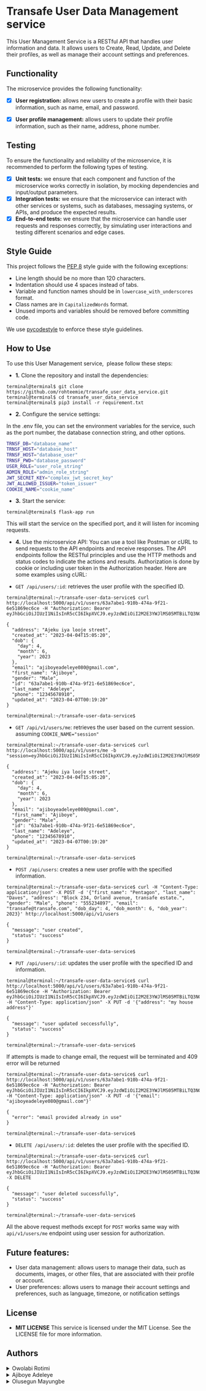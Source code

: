 # Transafe User Data Management service
This User Management Service is a RESTful API that handles user information and data.
It allows users to Create, Read, Update, and Delete their profiles, as well as manage their account settings and preferences.

## Functionality

The microservice provides the following functionality:
- [x] **User registration:** allows new users to create a profile with their basic information, such as name, email, and password.

- [x] **User profile management:** allows users to update their profile information, such as their name, address, phone number.

## Testing

To ensure the functionality and reliability of the microservice, it is recommended to perform the following types of testing.

- [x] **Unit tests:** we ensure that each component and function of the microservice works correctly in isolation, by mocking dependencies and input/output parameters.
- [x] **Integration tests:** we ensure that the microservice can interact with other services or systems, such as databases, messaging systems, or APIs, and produce the expected results.
- [x] **End-to-end tests:** we ensure that the microservice can handle user requests and responses correctly, by simulating user interactions and testing different scenarios and edge cases.

## Style Guide

This project follows the [PEP 8](https://www.python.org/dev/peps/pep-0008/) style guide with the following exceptions:

- Line length should be no more than 120 characters.
- Indentation should use 4 spaces instead of tabs.
- Variable and function names should be in `lowercase_with_underscores` format.
- Class names are in `CapitalizedWords` format.
- Unused imports and variables should be removed before committing code.

We use [pycodestyle](https://pycodestyle.pycqa.org/en/latest/) to enforce these style guidelines.

## How to Use

To use this User Management service,  please follow these steps:

- **1.** Clone the repository and install the dependencies:

```
terminal@terminal$ git clone https://github.com/rohteemie/transafe_user_data_service.git
terminal@terminal$ cd transafe_user_data_service
terminal@terminal$ pip3 install -r requirement.txt
```

- **2.** Configure the service settings:

In the .env file, you can set the environment variables for the service, such as the port number, the database connection string, and other options.

```bash
TRNSF_DB="database_name"
TRNSF_HOST="database_host"
TRNSF_HOST="database_user"
TRNSF_PWD="database_password"
USER_ROLE="user_role_string"
ADMIN_ROLE="admin_role_string"
JWT_SECRET_KEY="complex_jwt_secret_key"
JWT_ALLOWED_ISSUER="token_issuer"
COOKIE_NAME="cookie_name"
```

- **3.** Start the service:

```
terminal@terminal$ flask-app run
```

This will start the service on the specified port, and it will listen for incoming requests.

- **4.** Use the microservice API:
You can use a tool like Postman or cURL to send requests to the API endpoints and receive responses. The API endpoints follow the RESTful principles and use the HTTP methods and status codes to indicate the actions and results.
Authorization is done by cookie or including user token in the Authorization header. Here are some examples using cURL:

- `GET /api/users/:id`: retrieves the user profile with the specified ID.
```
terminal@terminal:~/transafe-user-data-service$ curl http://localhost:5000/api/v1/users/63a7abe1-910b-474a-9f21-6e51869ec6ce -H "Authorization: Bearer eyJhbGciOiJIUzI1NiIsInR5cCI6IkpXVCJ9.eyJzdWIiOiI2M2E3YWJlMS05MTBiLTQ3NGEtOWYyMS02ZTUxODY5ZWM2Y2UiLCJpc3MiOiJUUkFOU0FGRSBUT0tFTiBJU1NVRVIiLCJyb2xlIjoidXNlciJ9.BDyOOnoyYpYhw4GirtN6gtJTNSYIsx3mOrL5XJv9Eho"

{
  "address": "Ajeku iya looje street",
  "created_at": "2023-04-04T15:05:20",
  "dob": {
    "day": 4,
    "month": 6,
    "year": 2023
  },
  "email": "ajiboyeadeleye080@gmail.com",
  "first_name": "Ajiboye",
  "gender": "Male",
  "id": "63a7abe1-910b-474a-9f21-6e51869ec6ce",
  "last_name": "Adeleye",
  "phone": "12345678910",
  "updated_at": "2023-04-07T00:19:20"
}

terminal@terminal:~/transafe-user-data-service$
````



- `GET /api/v1/users/me`: retrieves the user based on the current session.
    assuming `COOKIE_NAME="session"`
```
terminal@terminal:~/transafe-user-data-service$ curl http://localhost:5000/api/v1/users/me -b "session=eyJhbGciOiJIUzI1NiIsInR5cCI6IkpXVCJ9.eyJzdWIiOiI2M2E3YWJlMS05MTBiLTQ3NGEtOWYyMS02ZTUxODY5ZWM2Y2UiLCJpc3MiOiJUUkFOU0FGRSBUT0tFTiBJU1NVRVIiLCJyb2xlIjoidXNlciJ9.BDyOOnoyYpYhw4GirtN6gtJTNSYIsx3mOrL5XJv9Eho"

{
  "address": "Ajeku iya looje street",
  "created_at": "2023-04-04T15:05:20",
  "dob": {
    "day": 4,
    "month": 6,
    "year": 2023
  },
  "email": "ajiboyeadeleye080@gmail.com",
  "first_name": "Ajiboye",
  "gender": "Male",
  "id": "63a7abe1-910b-474a-9f21-6e51869ec6ce",
  "last_name": "Adeleye",
  "phone": "12345678910",
  "updated_at": "2023-04-07T00:19:20"
}

terminal@terminal:~/transafe-user-data-service$
```

- `POST /api/users`: creates a new user profile with the specified information.

```
terminal@terminal:~/transafe-user-data-service$ curl -H "Content-Type: application/json" -X POST -d '{"first_name": "Pentagon", "last_name": "Daves", "address": "Block 234, Orland avenue, transafe estate.", "gender": "Male", "phone": "555234897", "email": "transafe@transafe.com", "dob_day": 4, "dob_month": 6, "dob_year": 2023}' http://localhost:5000/api/v1/users

{
  "message": "user created",
  "status": "success"
}

terminal@terminal:~/transafe-user-data-service$
```


- `PUT /api/users/:id`: updates the user profile with the specified ID and information.
```
terminal@terminal:~/transafe-user-data-service$ curl http://localhost:5000/api/v1/users/63a7abe1-910b-474a-9f21-6e51869ec6ce -H "Authorization: Bearer eyJhbGciOiJIUzI1NiIsInR5cCI6IkpXVCJ9.eyJzdWIiOiI2M2E3YWJlMS05MTBiLTQ3NGEtOWYyMS02ZTUxODY5ZWM2Y2UiLCJpc3MiOiJUUkFOU0FGRSBUT0tFTiBJU1NVRVIiLCJyb2xlIjoidXNlciJ9.BDyOOnoyYpYhw4GirtN6gtJTNSYIsx3mOrL5XJv9Eho" -H "Content-Type: application/json" -X PUT -d '{"address": "my house address"}'

{
  "message": "user updated seccessfully",
  "status": "success"
}

terminal@terminal:~/transafe-user-data-service$
```
If attempts is made to change email, the request will be terminated and 409 error will be returned

```
terminal@terminal:~/transafe-user-data-service$ curl http://localhost:5000/api/v1/users/63a7abe1-910b-474a-9f21-6e51869ec6ce -H "Authorization: Bearer eyJhbGciOiJIUzI1NiIsInR5cCI6IkpXVCJ9.eyJzdWIiOiI2M2E3YWJlMS05MTBiLTQ3NGEtOWYyMS02ZTUxODY5ZWM2Y2UiLCJpc3MiOiJUUkFOU0FGRSBUT0tFTiBJU1NVRVIiLCJyb2xlIjoidXNlciJ9.BDyOOnoyYpYhw4GirtN6gtJTNSYIsx3mOrL5XJv9Eho" -H "Content-Type: application/json" -X PUT -d '{"email": "ajiboyeadeleye080@gmail.com"}'

{
  "error": "email provided already in use"
}

terminal@terminal:~/transafe-user-data-service$
```

- `DELETE /api/users/:id`: deletes the user profile with the specified ID.
```
terminal@terminal:~/transafe-user-data-service$ curl http://localhost:5000/api/v1/users/63a7abe1-910b-474a-9f21-6e51869ec6ce -H "Authorization: Bearer eyJhbGciOiJIUzI1NiIsInR5cCI6IkpXVCJ9.eyJzdWIiOiI2M2E3YWJlMS05MTBiLTQ3NGEtOWYyMS02ZTUxODY5ZWM2Y2UiLCJpc3MiOiJUUkFOU0FGRSBUT0tFTiBJU1NVRVIiLCJyb2xlIjoidXNlciJ9.BDyOOnoyYpYhw4GirtN6gtJTNSYIsx3mOrL5XJv9Eho" -X DELETE

{
  "message": "user deleted successfully",
  "status": "success"
}

terminal@terminal:~/transafe-user-data-service$
```

All the above request methods except for `POST` works same way with `api/v1/users/me` endpoint using user session for authorization.

## Future features:

- User data management: allows users to manage their data, such as documents, images, or other files, that are associated with their profile or account.
- User preferences: allows users to manage their account settings and preferences, such as language, timezone, or notification settings

## License

- **MIT LICENSE**
This service is licensed under the MIT License. See the LICENSE file for more information.

## Authors

<details>
	<summary>Owolabi Rotimi</summary>
	<ul>
	<li><a href="https://www.github.com/rohteemie">GitHub</a></li>
	<li><a href="https://www.linkedin.com/in/rohteemie">LinkedIn</a></li>
	<li><a href="https://www.twitter.com/rohteemie">Twitter</a></li>
	<li><a href="mailto:iamrotimiowolabi@gmail.com">Email</a></l>
	</ul>
</details>
<details>
        <summary>Ajiboye Adeleye</summary>
        <ul>
        <li><a href="https://www.github.com/Adeleye080">GitHub</a></li>
        <li><a href="https://www.linkedin.com/in/ajiboye-adeleye-b561a7211">LinkedIn</a></li>
        <li><a href="https://www.twitter.com/AdeleyeAjiboye">Twitter</a></li>
        <li><a href="mailto:ajiboyeadeleye080@gmail.com">Email</a></l>
        </ul>
</details>
<details>
        <summary>Olusegun Mayungbe</summary>
        <ul>
        <li><a href="https://www.github.com/Oluadepe">GitHub</a></li>
        <li><a href="https://www.linkedin.com/in/">LinkedIn</a></li>
        <li><a href="https://www.twitter.com/">Twitter</a></li>
        <li><a href="mailto:">Email</a></l>
        </ul>
</details>
